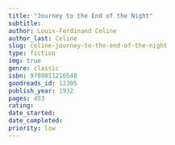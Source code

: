 ```yaml
---
title: "Journey to the End of the Night"
subtitle: 
author: Louis-Ferdinand Celine
author_last: Celine
slug: celine-journey-to-the-end-of-the-night
type: fiction
img: true
genre: classic
isbn: 9780811216548
goodreads_id: 12395
publish_year: 1932
pages: 453
rating: 
date_started:
date_completed:
priority: low
---
```

